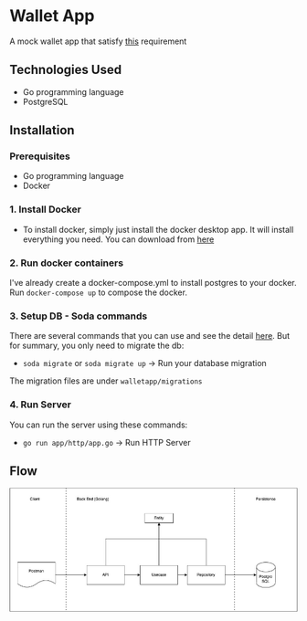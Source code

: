 # Wallet App

A mock wallet app that satisfy [this](https://documenter.getpostman.com/view/8411283/SVfMSqA3?version=latest) requirement

## Technologies Used
- Go programming language
- PostgreSQL

## Installation
### Prerequisites
- Go programming language
- Docker

### 1. Install Docker
- To install docker, simply just install the docker desktop app. It will install everything you need. You can download from [here](https://www.docker.com/products/docker-desktop/)

### 2. Run docker containers
I've already create a docker-compose.yml to install postgres to your docker. Run `docker-compose up` to compose the docker.

### 3. Setup DB - Soda commands

There are several commands that you can use and see the detail [here](https://gobuffalo.io/documentation/database/migrations/). But for summary, you only need to migrate the db:

- `soda migrate` or `soda migrate up` -> Run your database migration

The migration files are under `walletapp/migrations`

### 4. Run Server

You can run the server using these commands:
- `go run app/http/app.go` -> Run HTTP Server

## Flow
![Flow](walletapp_flow.jpg)
